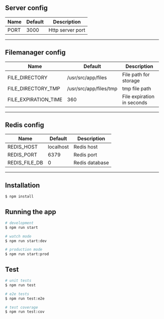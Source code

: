 ## Server config
| Name  | Default  | Description  |
|---|---|---|
| PORT  | 3000  | Http server port  |
---

## Filemanager config
| Name  | Default  | Description  |
|---|---|---|
| FILE_DIRECTORY  | /usr/src/app/files | File path for storage  |
| FILE_DIRECTORY_TMP  | /usr/src/app/files/tmp | tmp file path  |
| FILE_EXPIRATION_TIME  | 360 | File expiration in seconds  |
---

## Redis config
| Name  | Default  | Description  |
|---|---|---|
| REDIS_HOST  | localhost | Redis host  |
| REDIS_PORT  | 6379 | Redis port  |
| REDIS_FILE_DB  | 0 | Redis database  |
---

## Installation

```bash
$ npm install
```

## Running the app

```bash
# development
$ npm run start

# watch mode
$ npm run start:dev

# production mode
$ npm run start:prod
```

## Test

```bash
# unit tests
$ npm run test

# e2e tests
$ npm run test:e2e

# test coverage
$ npm run test:cov
```